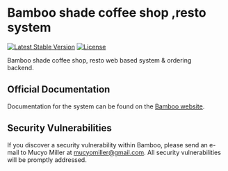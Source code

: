 # Bamboo shade coffee shop ,resto system

[![Latest Stable Version](https://poser.pugx.org/laravel/framework/v/stable.svg)](https://packagist.org/packages/laravel/framework)
[![License](https://poser.pugx.org/laravel/framework/license.svg)](https://packagist.org/packages/laravel/framework)

Bamboo shade coffee shop, resto web based system & ordering   
backend.

## Official Documentation

Documentation for the system can be found on the [Bamboo website](http://www.bambooshade.rw).

## Security Vulnerabilities

If you discover a security vulnerability within Bamboo, please send an e-mail to Mucyo Miller at mucyomiller@gmail.com. All security vulnerabilities will be promptly addressed.
